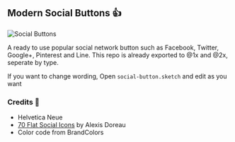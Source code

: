 ## Modern Social Buttons 👍

![Social Buttons](http://i.imgur.com/N2f6jxH.jpg "Social Buttons")

A ready to use popular social network button such as Facebook, Twitter, Google+, Pinterest and Line. This repo is already exported to @1x and @2x, seperate by type.

If you want to change wording, Open `social-button.sketch` and edit as you want

### Credits 🙏

* Helvetica Neue
* [70 Flat Social Icons](https://dribbble.com/shots/2720859-70-Flat-Social-Icons-for-Sketch-Updated) by Alexis Doreau
* Color code from BrandColors